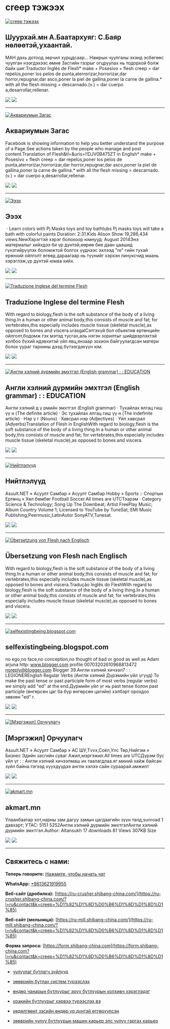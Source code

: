 # creep тэжээх

<a href="https://swt.shibang-china.com/?l=ru&img&k=creep+%D1%82%D1%8D%D0%B6%D1%8D%D1%8D%D1%85" target="_blank">![creep тэжээх](http://static.shibang-china.com/all-800x300/1157.jpg)</a>

## Шуурхай.мн А.Баатархуяг: С.Баяр нөлөөтэй,ухаантай.
МАН дахь дотоод зөрчил хурцдсаар… Намрын чуулганы эхэнд эсбөгөөс чуулган нээгдэхээс өмнө Засгийн газрыг огцруулах нь тодорхой болж байх шиг.Traductor Ingl&#233;s de Flesh* make + Posesivo + flesh creep = dar repel&#250;s,poner los pelos de punta,aterrorizar,horrorizar,dar horror,repugnar,dar asco,poner la piel de gallina,poner la carne de gallina.* with all the flesh missing = descarnado.(v.) = dar cuerpo a,desarrollar,rellenar.


<a href="https://whatsapp.shibangsoft.com/WhatsApp.php" target="_blank" title="WhatsApp">![](http://static.shibang-china.com/icon/whatsapp.png)</a> <a href="https://swt.shibang-china.com/?l=ru&icon&k=creep+%D1%82%D1%8D%D0%B6%D1%8D%D1%8D%D1%85" target="_blank">![](http://static.shibang-china.com/icon/chat-ru.png)</a>

---

<a href="https://swt.shibang-china.com/?l=ru&img&k=creep+%D1%82%D1%8D%D0%B6%D1%8D%D1%8D%D1%85" target="_blank">![Аквариумын Загас](http://static.shibang-china.com/all-800x300/1214.jpg)</a>

## Аквариумын Загас
Facebook is showing information to help you better understand the purpose of a Page.See actions taken by the people who manage and post content.Translation of Flesh&amp;tl=&amp;uris=!!DJV0B475ZT in English* make + Posesivo + flesh creep = dar repel&#250;s,poner los pelos de punta,aterrorizar,horrorizar,dar horror,repugnar,dar asco,poner la piel de gallina,poner la carne de gallina.* with all the flesh missing = descarnado.(v.) = dar cuerpo a,desarrollar,rellenar.


<a href="https://whatsapp.shibangsoft.com/WhatsApp.php" target="_blank" title="WhatsApp">![](http://static.shibang-china.com/icon/whatsapp.png)</a> <a href="https://swt.shibang-china.com/?l=ru&icon&k=creep+%D1%82%D1%8D%D0%B6%D1%8D%D1%8D%D1%85" target="_blank">![](http://static.shibang-china.com/icon/chat-ru.png)</a>

---

<a href="https://swt.shibang-china.com/?l=ru&img&k=creep+%D1%82%D1%8D%D0%B6%D1%8D%D1%8D%D1%85" target="_blank">![Эээх](http://static.shibang-china.com/all-800x300/940.jpg)</a>

## Эээх
&nbsp;&#0183;&#32;Learn colors with Pj Masks toys and toy bathtubs Pj masks toys will take a bath with colorful paints Duration: 2:31.Kids Alison Show 19,286,434 views.NewХэрэгтэй хэрэг болохоор юмнууд: August 2014Энэ материалыг хийхдээ би үр дүнтэй,өөрөө бие даан цаашид гүнзгийрүүлэх боломжтой болгох үүднээс эхлээд &quot;re&quot; гийн тухай ерөнхий ойлголт өгөөд дараагаар нь түүнийг хэрхэн линуксчид маань хэрэглэж,үр дүнтэй юмаа хийх.


<a href="https://whatsapp.shibangsoft.com/WhatsApp.php" target="_blank" title="WhatsApp">![](http://static.shibang-china.com/icon/whatsapp.png)</a> <a href="https://swt.shibang-china.com/?l=ru&icon&k=creep+%D1%82%D1%8D%D0%B6%D1%8D%D1%8D%D1%85" target="_blank">![](http://static.shibang-china.com/icon/chat-ru.png)</a>

---

<a href="https://swt.shibang-china.com/?l=ru&img&k=creep+%D1%82%D1%8D%D0%B6%D1%8D%D1%8D%D1%85" target="_blank">![Traduzione Inglese del termine Flesh](http://static.shibang-china.com/all-800x300/749.jpg)</a>

## Traduzione Inglese del termine Flesh
With regard to biology,flesh is the soft substance of the body of a living thing.In a human or other animal body,this consists of muscle and fat; for vertebrates,this especially includes muscle tissue (skeletal muscle),as opposed to bones and viscera.urasgalСэтгэхүй бол обьектив ертөнцийн ойлголт,бодомж гэх мэтэд тусгах,аль нэгэн зорилтыг шийдвэрлэхтэй холбоо бүхий идэвхитэй үйл явц,янзаар зохион байгуулагдсан матери болох уураг тархины дээд бүтээгдэхүүн юм.


<a href="https://whatsapp.shibangsoft.com/WhatsApp.php" target="_blank" title="WhatsApp">![](http://static.shibang-china.com/icon/whatsapp.png)</a> <a href="https://swt.shibang-china.com/?l=ru&icon&k=creep+%D1%82%D1%8D%D0%B6%D1%8D%D1%8D%D1%85" target="_blank">![](http://static.shibang-china.com/icon/chat-ru.png)</a>

---

<a href="https://swt.shibang-china.com/?l=ru&img&k=creep+%D1%82%D1%8D%D0%B6%D1%8D%D1%8D%D1%85" target="_blank">![Англи хэлний дүрмийн эмхтгэл (English grammar) : : EDUCATION](http://static.shibang-china.com/all-800x300/378.jpg)</a>

## Англи хэлний дүрмийн эмхтгэл (English grammar) : : EDUCATION
Англи хэлний д ү рмийн эмхтгэл (English grammar) &#183; Тухайлах ялгац гиш үү н (The definite article) &#183; Эс тухайлах ялгац гиш үү н (The indefinite article) &#183; Нэр ү г (Nouns) &#183; Хавсрал нэр (Adjectiүes) &#183; Үйл хавсрал (Adүerbs)Translation of Flesh in EnglishWith regard to biology,flesh is the soft substance of the body of a living thing.In a human or other animal body,this consists of muscle and fat; for vertebrates,this especially includes muscle tissue (skeletal muscle),as opposed to bones and viscera.


<a href="https://whatsapp.shibangsoft.com/WhatsApp.php" target="_blank" title="WhatsApp">![](http://static.shibang-china.com/icon/whatsapp.png)</a> <a href="https://swt.shibang-china.com/?l=ru&icon&k=creep+%D1%82%D1%8D%D0%B6%D1%8D%D1%8D%D1%85" target="_blank">![](http://static.shibang-china.com/icon/chat-ru.png)</a>

---

<a href="https://swt.shibang-china.com/?l=ru&img&k=creep+%D1%82%D1%8D%D0%B6%D1%8D%D1%8D%D1%85" target="_blank">![Нийтлэлүүд](http://static.shibang-china.com/all-800x300/1469.jpg)</a>

## Нийтлэлүүд
Asuult.NET &#187; Асуулт Самбар &#187; Асуулт Самбар Hobby &#187; Sports :: Спортын Ертөнц &#187; Хөл бөмбөг Football Soccer.All times are UTCТээрэм&nbsp;&#0183;&#32;Category Science &amp; Technology; Song Up The Downbeat; Artist FreePlay Music; Album Country Volume 1; Licensed to YouTube by TuneSat; EMI Music Publishing,Peermusic,LatinAutor SonyATV,Tunesat.


<a href="https://whatsapp.shibangsoft.com/WhatsApp.php" target="_blank" title="WhatsApp">![](http://static.shibang-china.com/icon/whatsapp.png)</a> <a href="https://swt.shibang-china.com/?l=ru&icon&k=creep+%D1%82%D1%8D%D0%B6%D1%8D%D1%8D%D1%85" target="_blank">![](http://static.shibang-china.com/icon/chat-ru.png)</a>

---

<a href="https://swt.shibang-china.com/?l=ru&img&k=creep+%D1%82%D1%8D%D0%B6%D1%8D%D1%8D%D1%85" target="_blank">![&#220;bersetzung von Flesh nach Englisch](http://static.shibang-china.com/all-800x300/281.jpg)</a>

## &#220;bersetzung von Flesh nach Englisch
With regard to biology,flesh is the soft substance of the body of a living thing.In a human or other animal body,this consists of muscle and fat; for vertebrates,this especially includes muscle tissue (skeletal muscle),as opposed to bones and viscera.Tradu&#231;&#227;o Ingl&#234;s do FleshWith regard to biology,flesh is the soft substance of the body of a living thing.In a human or other animal body,this consists of muscle and fat; for vertebrates,this especially includes muscle tissue (skeletal muscle),as opposed to bones and viscera.


<a href="https://whatsapp.shibangsoft.com/WhatsApp.php" target="_blank" title="WhatsApp">![](http://static.shibang-china.com/icon/whatsapp.png)</a> <a href="https://swt.shibang-china.com/?l=ru&icon&k=creep+%D1%82%D1%8D%D0%B6%D1%8D%D1%8D%D1%85" target="_blank">![](http://static.shibang-china.com/icon/chat-ru.png)</a>

---

<a href="https://swt.shibang-china.com/?l=ru&img&k=creep+%D1%82%D1%8D%D0%B6%D1%8D%D1%8D%D1%85" target="_blank">![selfexistingbeing.blogspot.com](http://static.shibang-china.com/all-800x300/1025.jpg)</a>

## selfexistingbeing.blogspot.com
no ego,no face,no conception,no thought of bad or good as well as Adam arjuna http: www.blogger.com profile 00703202610968813472 noreply@blogger.com Blogger 39.Англи хэлний хичээл7 : : LEGIONEREnglish Regular Verbs (Англи хэлний Дүрэмийн үйл үгүүд) To make the past tense or past participle form of most verbs (regular verbs) we simply add &quot;ed&quot; at the end.Дүрмийн үйл үг нь past tense болон past participle (өнгөрсөн цаг ба бүр өнгөрсөн цагийн) хэлбэрт орохдоо зөвхөн &quot;ed&quot; г.


<a href="https://whatsapp.shibangsoft.com/WhatsApp.php" target="_blank" title="WhatsApp">![](http://static.shibang-china.com/icon/whatsapp.png)</a> <a href="https://swt.shibang-china.com/?l=ru&icon&k=creep+%D1%82%D1%8D%D0%B6%D1%8D%D1%8D%D1%85" target="_blank">![](http://static.shibang-china.com/icon/chat-ru.png)</a>

---

<a href="https://swt.shibang-china.com/?l=ru&img&k=creep+%D1%82%D1%8D%D0%B6%D1%8D%D1%8D%D1%85" target="_blank">![[Мэргэжил] Орчуулагч](http://static.shibang-china.com/all-800x300/1356.jpg)</a>

## [Мэргэжил] Орчуулагч
Asuult.NET &#187; Асуулт Самбар &#187; АС ШУ,Тvvх,Соёл,Улс Төр,Нийгэм &#187; Бизнес Эдийн засгийн суваг Ажил,мэргэжил.All times are UTCДүрэм бус үйл үг : : Англи хэлний хичээлмаш их таалагдлаа.яг миний хайж байсан зүйл байна.тэгээд хүүхдүүдээ англи хэлээ сайн сураарай.амжилт


<a href="https://whatsapp.shibangsoft.com/WhatsApp.php" target="_blank" title="WhatsApp">![](http://static.shibang-china.com/icon/whatsapp.png)</a> <a href="https://swt.shibang-china.com/?l=ru&icon&k=creep+%D1%82%D1%8D%D0%B6%D1%8D%D1%8D%D1%85" target="_blank">![](http://static.shibang-china.com/icon/chat-ru.png)</a>

---

<a href="https://swt.shibang-china.com/?l=ru&img&k=creep+%D1%82%D1%8D%D0%B6%D1%8D%D1%8D%D1%85" target="_blank">![akmart.mn](http://static.shibang-china.com/all-800x300/785.jpg)</a>

## akmart.mn
Улаанбаатар хот,нарны зам дагуу замын цагдаагийн зүүн талд,sunroad 1 давхарт; УТАС: 5151 5252Англи хэлний дүрмийн эмхтгэлАнгли хэлний дүрмийн эмхтгэл.Author: Altansukh 17 downloads 81 Views 307KB Size


<a href="https://whatsapp.shibangsoft.com/WhatsApp.php" target="_blank" title="WhatsApp">![](http://static.shibang-china.com/icon/whatsapp.png)</a> <a href="https://swt.shibang-china.com/?l=ru&icon&k=creep+%D1%82%D1%8D%D0%B6%D1%8D%D1%8D%D1%85" target="_blank">![](http://static.shibang-china.com/icon/chat-ru.png)</a>

---
## Свяжитесь с нами:

**Теперь говорите:** [Нажмите, чтобы начать чат](https://swt.shibang-china.com?l=ru&contact&k=creep+%D1%82%D1%8D%D0%B6%D1%8D%D1%8D%D1%85)

**WhatsApp:**  [+8613621919955](https://whatsapp.shibangsoft.com/WhatsApp.php)

**Веб-сайт (дробилка):** [https://ru-crusher.shibang-china.com/](https://ru-crusher.shibang-china.com/?l=ru&contact&k=creep+%D1%82%D1%8D%D0%B6%D1%8D%D1%8D%D1%85)

**Веб-сайт (мельница):** [https://ru-mill.shibang-china.com/](https://ru-mill.shibang-china.com/?l=ru&contact&k=creep+%D1%82%D1%8D%D0%B6%D1%8D%D1%8D%D1%85)

**Форма запроса:** [https://form.shibang-china.com](https://form.shibang-china.com?l=ru&contact&k=creep+%D1%82%D1%8D%D0%B6%D1%8D%D1%8D%D1%85)

* [чулуулаг бутлагч зүйлүүд](../129/%D1%87%D1%83%D0%BB%D1%83%D1%83%D0%BB%D0%B0%D0%B3%20%D0%B1%D1%83%D1%82%D0%BB%D0%B0%D0%B3%D1%87%20%D0%B7%D2%AF%D0%B9%D0%BB%D2%AF%D2%AF%D0%B4.md)

* [зөөврийн бутлах систем түрээслэх](../128/%D0%B7%D3%A9%D3%A9%D0%B2%D1%80%D0%B8%D0%B9%D0%BD%20%D0%B1%D1%83%D1%82%D0%BB%D0%B0%D1%85%20%D1%81%D0%B8%D1%81%D1%82%D0%B5%D0%BC%20%D1%82%D2%AF%D1%80%D1%8D%D1%8D%D1%81%D0%BB%D1%8D%D1%85.md)

* [өндөр чанарын бутлуурыг эрүү бутлуурын холхивч хэрэглэдэг](../126/%D3%A9%D0%BD%D0%B4%D3%A9%D1%80%20%D1%87%D0%B0%D0%BD%D0%B0%D1%80%D1%8B%D0%BD%20%D0%B1%D1%83%D1%82%D0%BB%D1%83%D1%83%D1%80%D1%8B%D0%B3%20%D1%8D%D1%80%D2%AF%D2%AF%20%D0%B1%D1%83%D1%82%D0%BB%D1%83%D1%83%D1%80%D1%8B%D0%BD%20%D1%85%D0%BE%D0%BB%D1%85%D0%B8%D0%B2%D1%87%20%D1%85%D1%8D%D1%80%D1%8D%D0%B3%D0%BB%D1%8D%D0%B4%D1%8D%D0%B3.md)

* [хракийн бутлуурыг хэрвээ түрээслэх вэ](../126/%D1%85%D1%80%D0%B0%D0%BA%D0%B8%D0%B9%D0%BD%20%D0%B1%D1%83%D1%82%D0%BB%D1%83%D1%83%D1%80%D1%8B%D0%B3%20%D1%85%D1%8D%D1%80%D0%B2%D1%8D%D1%8D%20%D1%82%D2%AF%D1%80%D1%8D%D1%8D%D1%81%D0%BB%D1%8D%D1%85%20%D0%B2%D1%8D.md)

* [хөдөлгөөнт зэсийн өндөр үр дүнтэй өтгөрүүлсэн](../126/%D1%85%D3%A9%D0%B4%D3%A9%D0%BB%D0%B3%D3%A9%D3%A9%D0%BD%D1%82%20%D0%B7%D1%8D%D1%81%D0%B8%D0%B9%D0%BD%20%D3%A9%D0%BD%D0%B4%D3%A9%D1%80%20%D2%AF%D1%80%20%D0%B4%D2%AF%D0%BD%D1%82%D1%8D%D0%B9%20%D3%A9%D1%82%D0%B3%D3%A9%D1%80%D2%AF%D2%AF%D0%BB%D1%81%D1%8D%D0%BD.md)

* [зөөврийн чулуу бутлуурын машин карьер элс чулуу гаргах карьер](../130/%D0%B7%D3%A9%D3%A9%D0%B2%D1%80%D0%B8%D0%B9%D0%BD%20%D1%87%D1%83%D0%BB%D1%83%D1%83%20%D0%B1%D1%83%D1%82%D0%BB%D1%83%D1%83%D1%80%D1%8B%D0%BD%20%D0%BC%D0%B0%D1%88%D0%B8%D0%BD%20%D0%BA%D0%B0%D1%80%D1%8C%D0%B5%D1%80%20%D1%8D%D0%BB%D1%81%20%D1%87%D1%83%D0%BB%D1%83%D1%83%20%D0%B3%D0%B0%D1%80%D0%B3%D0%B0%D1%85%20%D0%BA%D0%B0%D1%80%D1%8C%D0%B5%D1%80.md)